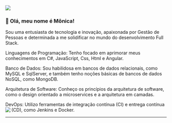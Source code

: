 <img src="https://img.shields.io/static/v1?label=Overview&message=MonicaLima&color=f8efd4&style=for-the-badge&logo=GitHub">

### 🤎 Olá, meu nome é <strong>Mônica!</strong>
Sou uma entusiasta de tecnologia e inovação, apaixonada por Gestão de Pessoas e determinada a me solidificar no mundo do desenvolvimento Full Stack.

Linguagens de Programação: Tenho focado em aprimorar meus conhecimentos em C#, JavaScript, Css, Html e Angular.

Banco de Dados: Sou habilidosa em bancos de dados relacionais, como MySQL e SqlServer, e também tenho noções básicas de bancos de dados NoSQL, como MongoDB.

Arquitetura de Software: Conheço os princípios da arquitetura de software, como o design orientado a microservices e a arquitetura em camadas.

DevOps: Utilizo ferramentas de integração contínua (CI) e entrega contínua (CD), como Jenkins e Docker.
<img align='left' src="https://github-readme-stats.vercel.app/api?username=monica88lima&show_icons=true&title_color=783c00&text_color=af552e&icon_color=783c00&bg_color=f8efd4&cache_seconds=2300">
<hr>
















